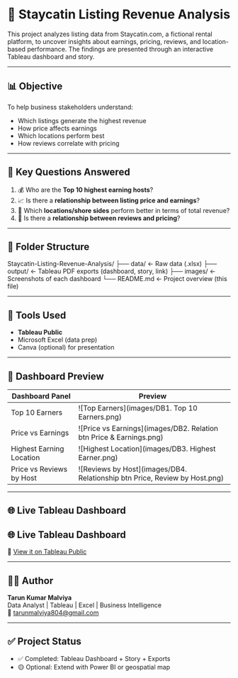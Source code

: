# 🏨 Staycatin Listing Revenue Analysis

This project analyzes listing data from Staycatin.com, a fictional rental platform, to uncover insights about earnings, pricing, reviews, and location-based performance. The findings are presented through an interactive Tableau dashboard and story.

---

## 📊 Objective

To help business stakeholders understand:
- Which listings generate the highest revenue
- How price affects earnings
- Which locations perform best
- How reviews correlate with pricing

---

## 🧠 Key Questions Answered

1. 💰 Who are the **Top 10 highest earning hosts**?
2. 📈 Is there a **relationship between listing price and earnings**?
3. 📍 Which **locations/shore sides** perform better in terms of total revenue?
4. 📝 Is there a **relationship between reviews and pricing**?

---

## 📁 Folder Structure

Staycatin-Listing-Revenue-Analysis/
├── data/ ← Raw data (.xlsx)
├── output/ ← Tableau PDF exports (dashboard, story, link)
├── images/ ← Screenshots of each dashboard
└── README.md ← Project overview (this file)

---

## 🧰 Tools Used

- **Tableau Public**
- Microsoft Excel (data prep)
- Canva (optional) for presentation

---

## 📸 Dashboard Preview

| Dashboard Panel | Preview |
|------------------|---------|
| Top 10 Earners   | ![Top Earners](images/DB1. Top 10 Earners.png) |
| Price vs Earnings | ![Price vs Earnings](images/DB2. Relation btn Price & Earnings.png) |
| Highest Earning Location | ![Highest Location](images/DB3. Highest Earner.png) |
| Price vs Reviews by Host | ![Reviews by Host](images/DB4. Relationship btn Price, Review by Host.png) |

---

## 🌐 Live Tableau Dashboard

## 🌐 Live Tableau Dashboard

📎 [View it on Tableau Public](https://public.tableau.com/views/ProjectDashboard1_17500805078090/ProjectDBALL?:language=en-GB&:sid=&:redirect=auth&:display_count=n&:origin=viz_share_link)



---

## 👨‍💻 Author

**Tarun Kumar Malviya**  
Data Analyst | Tableau | Excel | Business Intelligence  
📧 tarunmalviya804@gmail.com

---

## ✅ Project Status

- ✅ Completed: Tableau Dashboard + Story + Exports
- 🟡 Optional: Extend with Power BI or geospatial map
